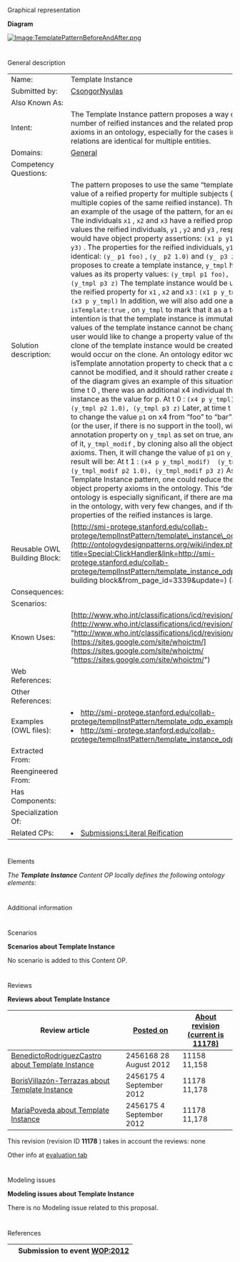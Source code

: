# 

 Graphical representation



__Diagram__ 





[![Image:TemplatePatternBeforeAndAfter.png](../images/4/4c/TemplatePatternBeforeAndAfter.png)](../Image/TemplatePatternBeforeAndAfter.png "Image:TemplatePatternBeforeAndAfter.png")





# 

 General description




|  |  |
| --- | --- |
|  Name:  |  Template Instance  |
|  Submitted by:  | [CsongorNyulas](../User/CsongorNyulas "User:CsongorNyulas")  |
|  Also Known As:  |  |
|  Intent:  |  The Template Instance pattern proposes a way of reducing the number of reified instances and the related property assertion axioms in an ontology, especially for the cases in which the reified relations are identical for multiple entities.  |
|  Domains:  | [General](../Community/General "Community:General")  |
|  Competency Questions:  |  |
|  Solution description:  |  The pattern proposes to use the same “template” instance as the value of a reified property for multiple subjects (rather than having multiple copies of the same reified instance). The diagram presents an example of the usage of the pattern, for an easier understanding. The individuals `x1`  , `x2`  and `x3`  have a reified property `p`  that have as values the reified individuals, `y1`  , `y2`  and `y3`  , respectively. In OWL, we would have object property assertions: `(x1 p y1)`  , `(x2 p y2)`  , `(x3 p y3)`  . The properties for the reified individuals, `y1`  , `y2`  and `y3`  are all identical: `(y_ p1 foo)`  , `(y_ p2 1.0)`  and `(y_ p3 z)`  .  The pattern proposes to create a template instance, `y_tmpl`  having the common values as its property values: `(y_tmpl p1 foo), (y_tmpl p2 1.0), (y_tmpl p3 z)`  The template instance would be used as the value for the reified property for `x1`  , `x2`  and `x3`  : `(x1 p y_tmpl), (x2 p y_tmpl), (x3 p y_tmpl)`  In addition, we will also add one annotation property, `isTemplate:true`  , on `y_tmpl`  to mark that it as a template instance.The intention is that the template instance is immutable, i.e., the property values of the template instance cannot be changed.  In the case that a user would like to change a property value of the reified relation, a clone of the template instance would be created and the change would occur on the clone. An ontology editor would use the  isTemplate  annotation property to check that a certain instance cannot be modified, and it should rather create a clone.  The right side of the diagram gives an example of this situation. Say that at a given time t 0  , there was an additional x4 individual that had the template instance as the value for p.  At t 0  : `(x4 p y_tmpl)  (y_tmpl p1 foo), (y_tmpl p2 1.0), (y_tmpl p3 z)`  Later, at time t 1  , the user decides to change the value `p1`  on x4 from “foo” to “bar”. The ontology editor (or the user, if there is no support in the tool), will see the  isTemplate  annotation property on `y_tmpl`  as set on true, and it will create a clone of it, `y_tmpl_modif`  , by cloning also all the object and data property axioms. Then, it will change the value of `p1`  on `y_tmpl_modif`  . So, the result will be:  At t 1  : `(x4 p y_tmpl_modif)  (y_tmpl_modif p1 bar), (y_tmpl_modif p2 1.0), (y_tmpl_modif p3 z)`  As a result of using the Template Instance pattern, one could reduce the number of data and object property axioms in the ontology. This “deflation” of the ontology is especially significant, if there are many repetitive values in the ontology, with very few changes, and if the number of properties of the reified instances is large.  |
|  Reusable OWL Building Block:  | [http://smi-protege.stanford.edu/collab-protege/templInstPattern/template\_instance\_odp.owl](http://ontologydesignpatterns.org/wiki/index.php?title=Special:ClickHandler&link=http://smi-protege.stanford.edu/collab-protege/templInstPattern/template_instance_odp.owl&message=OWL building block&from_page_id=3339&update=)  (821)  |
|  Consequences:  |  |
|  Scenarios:  |  |
|  Known Uses:  | [http://www.who.int/classifications/icd/revision/en/index.html](http://www.who.int/classifications/icd/revision/en/index.html "http://www.who.int/classifications/icd/revision/en/index.html")  , [https://sites.google.com/site/whoictm/](https://sites.google.com/site/whoictm/ "https://sites.google.com/site/whoictm/")  |
|  Web References:  |  |
|  Other References:  |  |
|  Examples (OWL files):  | <li><a class="external free" href="http://smi-protege.stanford.edu/collab-protege/templInstPattern/template_odp_example.zip" rel="nofollow" title="http://smi-protege.stanford.edu/collab-protege/templInstPattern/template_odp_example.zip">        http://smi-protege.stanford.edu/collab-protege/templInstPattern/template_odp_example.zip       </a></li><li><a class="external free" href="http://smi-protege.stanford.edu/collab-protege/templInstPattern/template_instance_odp_example.zip" rel="nofollow" title="http://smi-protege.stanford.edu/collab-protege/templInstPattern/template_instance_odp_example.zip">        http://smi-protege.stanford.edu/collab-protege/templInstPattern/template_instance_odp_example.zip       </a></li> |
|  Extracted From:  |  |
|  Reengineered From:  |  |
|  Has Components:  |  |
|  Specialization Of:  |  |
|  Related CPs:  | <li><a href="Submissions%253ALiteral_Reification.html" title="Submissions:Literal Reification">        Submissions:Literal Reification       </a></li> |



  





# 

 Elements



_The
 __Template Instance__ 
 Content OP locally defines the following ontology elements:_ 




# 

 Additional information



# 

 Scenarios




__Scenarios about Template Instance__ 


 No scenario is added to this Content OP.
 




# 

 Reviews




__Reviews about Template Instance__ 



|  Review article  | [Posted on](../Property/CreationDate "Property:CreationDate")  | [About revision (current is 11178)](../Property/ReviewAboutVersion "Property:ReviewAboutVersion")  |
| --- | --- | --- |
| [BenedictoRodriguezCastro about Template Instance](../Reviews/BenedictoRodriguezCastro_about_Template_Instance "Reviews:BenedictoRodriguezCastro about Template Instance")  |  2456168  28 August 2012  |  11158  11,158  |
| [BorisVillazón-Terrazas about Template Instance](../Reviews/BorisVillazón-Terrazas_about_Template_Instance "Reviews:BorisVillazón-Terrazas about Template Instance")  |  2456175  4 September 2012  |  11178  11,178  |
| [MariaPoveda about Template Instance](../Reviews/MariaPoveda_about_Template_Instance "Reviews:MariaPoveda about Template Instance")  |  2456175  4 September 2012  |  11178  11,178  |



 This revision (revision ID
 __11178__ 
 ) takes in account the reviews: none
 



 Other info at
 [evaluation tab](http://ontologydesignpatterns.org/wiki/index.php?title=Submissions:Template_Instance&action=evaluation "http://ontologydesignpatterns.org/wiki/index.php?title=Submissions:Template_Instance&action=evaluation") 





  





# 

 Modeling issues




__Modeling issues about Template Instance__ 


 There is no Modeling issue related to this proposal.
 




  





# 

 References



  






|  |  Submission to event [WOP:2012](../WOP/2012 "WOP:2012")  |
| --- | --- |